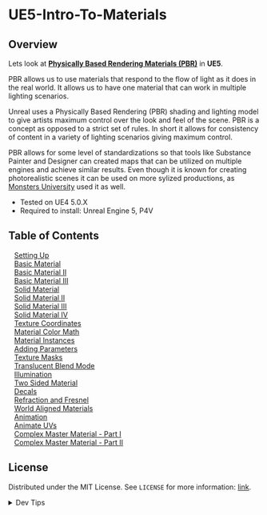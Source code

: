 # UE5-Intro-To-Materials

<!-- OVERVIEW -->
## Overview

Lets look at **[Physically Based Rendering Materials (PBR)](https://en.wikipedia.org/wiki/Physically_based_rendering)** in **UE5**.

 PBR allows us to use materials that respond to the flow of light as it does in the real world.  It allows us to have one material that can work in multiple lighting scenarios.

 Unreal uses a Physically Based Rendering (PBR) shading and lighting model to give artists maximum control over the look and feel of the scene.  PBR is a concept as opposed to a strict set of rules.  In short it allows for consistency of content in a variety of lighting scenarios giving maximum control.
 
 PBR allows for some level of standardizations so that tools like Substance Painter and Designer can created maps that can be utilized on multiple engines and achieve similar results.  Even though it is known for creating photorealistic scenes it can be used on more sylized productions, as [Monsters University](https://www.fxguide.com/featured/monsters-university-rendering-physically-based-monsters/) used it as well.
  

* Tested on UE4 5.0.X
* Required to install: Unreal Engine 5, P4V

<!-- TOC -->
## Table of Contents
<kbd></kbd> &nbsp;&nbsp; [Setting Up](setting-up/README.md#user-content-setting-up) <br>
<kbd></kbd> &nbsp;&nbsp; [Basic Material](basic/README.md#user-content-basic-material) <br>
<kbd></kbd> &nbsp;&nbsp; [Basic Material II](basic-ii/README.md#user-content-basic-material-ii) <br>
<kbd></kbd> &nbsp;&nbsp; [Basic Material III](basic-iii/README.md#user-content-basic-material-iii) <br>
<kbd></kbd> &nbsp;&nbsp; [Solid Material](solid-material/README.md#user-content-solid-material) <br>
<kbd></kbd> &nbsp;&nbsp; [Solid Material II](solid-material-ii/README.md#user-content-solid-material-ii) <br>
<kbd></kbd> &nbsp;&nbsp; [Solid Material III](solid-material-iii/README.md#user-content-solid-material-iii) <br>
<kbd></kbd> &nbsp;&nbsp; [Solid Material IV](solid-material-iv/README.md#user-content-solid-material-iv) <br>
<kbd></kbd> &nbsp;&nbsp; [Texture Coordinates](texture-coord/README.md#user-content-texture-coordinates) <br>
<kbd></kbd> &nbsp;&nbsp; [Material Color Math](color-math/README.md#user-content-material-color-math) <br>
<kbd></kbd> &nbsp;&nbsp; [Material Instances](material-instances/README.md#user-content-material-instances) <br>
<kbd></kbd> &nbsp;&nbsp; [Adding Parameters](adding-parameters/README.md#user-content-adding-parameters) <br>
<kbd></kbd> &nbsp;&nbsp; [Texture Masks](texture-masks/README.md#user-content-texture-masks) <br>
<kbd></kbd> &nbsp;&nbsp; [Translucent Blend Mode](translucent/README.md#user-content-translucent-blend-mode) <br>
<kbd></kbd> &nbsp;&nbsp; [Illumination](illumination/README.md#user-content-illumination) <br>
<kbd></kbd> &nbsp;&nbsp; [Two Sided Material](two-sided/README.md#user-content-two-sided-material) <br>
<kbd></kbd> &nbsp;&nbsp; [Decals](decals/README.md#user-content-decals) <br>
<kbd></kbd> &nbsp;&nbsp; [Refraction and Fresnel](refract/README.md#user-content-refraction-and-fresnel) <br>
<kbd></kbd> &nbsp;&nbsp; [World Aligned Materials](world-alignment/README.md#user-content-world-aligned-materials) <br>
<kbd></kbd> &nbsp;&nbsp; [Animation](animation/README.md#user-content-animation) <br>
<kbd></kbd> &nbsp;&nbsp; [Animate UVs](anim-uv/README.md#user-content-animate-uvs) <br>
<kbd></kbd> &nbsp;&nbsp; [Complex Master Material - Part I](master-material-1/README.md#user-content-complex-master-material---part-i) <br>
<kbd></kbd> &nbsp;&nbsp; [Complex Master Material - Part II](master-material-2/README.md#user-content-complex-master-material---part-ii) <br>

<!-- LICENSE -->
## License
Distributed under the MIT License. See `LICENSE` for more information: [link](LICENSE).


</p>
</details>
<details><summary>Dev Tips</summary>
make git m="add commit message"
</details>
